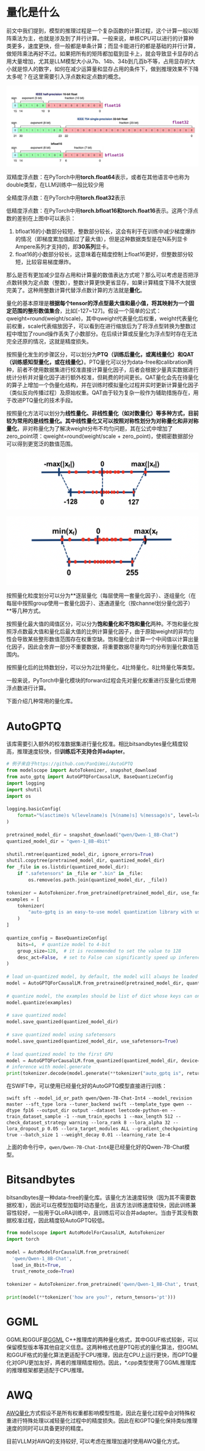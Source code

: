 # 量化是什么

前文中我们提到，模型的推理过程是一个复杂函数的计算过程，这个计算一般以矩阵乘法为主，也就是涉及到了并行计算。一般来说，单核CPU可以进行的计算种类更多，速度更快，但一般都是单条计算；而显卡能进行的都是基础的并行计算，做矩阵乘法再好不过。如果把所有的矩阵都加载到显卡上，就会导致显卡显存的占用大量增加，尤其是LLM模型大小从7b、14b、34b到几百b不等，占用显存的大小就是惊人的数字，如何在减少运算量和显存占用的条件下，做到推理效果不下降太多呢？在这里需要引入浮点数和定点数的概念。

![img](resources/a0f0f479-fc2d-4e38-b5a3-1a9f4fd96f66.png)

双精度浮点数：在PyTorch中用**torch.float64**表示，或者在其他语言中也称为double类型，在LLM训练中一般比较少用

全精度浮点数：在PyTorch中用**torch.float32**表示

低精度浮点数：在PyTorch中用**torch.bfloat16和torch.float16**表示。这两个浮点数的差别在上图中可以表示：

1. bfloat16的小数部分较短，整数部分较长，这会有利于在训练中减少梯度爆炸的情况（即梯度累加值超过了最大值），但是这种数据类型是在N系列显卡Ampere系列才支持的，即**30系列**显卡。
2. float16的小数部分较长，这意味着在精度控制上float16更好，但整数部分较短，比较容易梯度爆炸。

那么是否有更加减少显存占用和计算量的数值表达方式呢？那么可以考虑是否把浮点数转换为定点数（整数），整数计算更快更省显存，如果计算精度下降不大就很完美了。这种用整数计算代替浮点数计算的方法就是**量化**。

量化的基本原理是**根据每个tensor的浮点型最大值和最小值，将其映射为一个固定范围的整形数值集合**，比如[-127~127]。假设一个简单的公式：qweight=round(weight/scale)，其中qweight代表量化后权重，weight代表量化前权重，scale代表缩放因子，可以看到在进行缩放后为了将浮点型转换为整数过程中增加了round操作丢失了小数部分。在后续计算或反量化为浮点型时存在无法完全还原的情况，这就是精度损失。

按照量化发生的步骤区分，可以划分为**PTQ（训练后量化，或离线量化）和QAT（训练感知型量化，或在线量化）**。PTQ量化可以分为data-free和calibration两种，前者不使用数据集进行校准直接计算量化因子，后者会根据少量真实数据进行统计分析并对量化因子进行额外校准，但耗费的时间更长。QAT量化会先在待量化的算子上增加一个伪量化结构，并在训练时模拟量化过程并实时更新计算量化因子（类似反向传播过程）及原始权重。QAT由于较为复杂一般作为辅助措施存在，用于改进PTQ量化的技术手段。

按照量化方法可以划分为**线性量化、非线性量化（如对数量化）**等多种方式，目前较为常用的是线性量化。其中线性量化又可以按照对称性划分为**对称量化和非对称量化**，非对称量化为了解决weight分布不均匀问题，其在公式中增加了zero_point项：qweight=round(weight/scale + zero_point)，使稠密数据部分可以得到更宽泛的数值范围。


![img](resources/image-20240116173833918.png)


![img](resources/image-20240116173902206.png)

按照量化粒度划分可以分为**逐层量化（每层使用一套量化因子）、逐组量化（在每层中按照group使用一套量化因子）、逐通道量化（按channel划分量化因子）**等几种方式。

按照量化最大值的阈值区分，可以分为**饱和量化和不饱和量化**两种。不饱和量化按照浮点数最大值和量化后最大值的比例计算量化因子，由于原始weight的非均匀性会导致某些整形数值范围存在权重空缺。饱和量化会计算一个中间值以计算出量化因子，因此会舍弃一部分不重要数据，将重要数据尽量均匀的分布到量化数值范围内。

按照量化后的比特数划分，可以分为2比特量化，4比特量化，8比特量化等类型。

一般来说，PyTorch中量化模块的forward过程会先对量化权重进行反量化后使用浮点数进行计算。

下面介绍几种常用的量化库。

# AutoGPTQ

该库需要引入额外的校准数据集进行量化校准。相比bitsandbytes量化精度较高，推理速度较快，但**训练后不支持合并adapter**。

```python
# 例子来自于https://github.com/PanQiWei/AutoGPTQ
from modelscope import AutoTokenizer, snapshot_download
from auto_gptq import AutoGPTQForCausalLM, BaseQuantizeConfig
import logging
import shutil
import os

logging.basicConfig(
    format="%(asctime)s %(levelname)s [%(name)s] %(message)s", level=logging.INFO, datefmt="%Y-%m-%d %H:%M:%S"
)

pretrained_model_dir = snapshot_download("qwen/Qwen-1_8B-Chat")
quantized_model_dir = "qwen-1_8B-4bit"

shutil.rmtree(quantized_model_dir, ignore_errors=True)
shutil.copytree(pretrained_model_dir, quantized_model_dir)
for _file in os.listdir(quantized_model_dir):
    if ".safetensors" in _file or ".bin" in _file:
        os.remove(os.path.join(quantized_model_dir, _file))

tokenizer = AutoTokenizer.from_pretrained(pretrained_model_dir, use_fast=True, trust_remote_code=True)
examples = [
    tokenizer(
        "auto-gptq is an easy-to-use model quantization library with user-friendly apis, based on GPTQ algorithm."
    )
]

quantize_config = BaseQuantizeConfig(
    bits=4,  # quantize model to 4-bit
    group_size=128,  # it is recommended to set the value to 128
    desc_act=False,  # set to False can significantly speed up inference but the perplexity may slightly bad
)

# load un-quantized model, by default, the model will always be loaded into CPU memory
model = AutoGPTQForCausalLM.from_pretrained(pretrained_model_dir, quantize_config, trust_remote_code=True).to(0)

# quantize model, the examples should be list of dict whose keys can only be "input_ids" and "attention_mask"
model.quantize(examples)

# save quantized model
model.save_quantized(quantized_model_dir)

# save quantized model using safetensors
model.save_quantized(quantized_model_dir, use_safetensors=True)

# load quantized model to the first GPU
model = AutoGPTQForCausalLM.from_quantized(quantized_model_dir, device="cuda:0", trust_remote_code=True)
# inference with model.generate
print(tokenizer.decode(model.generate(**tokenizer("auto_gptq is", return_tensors="pt").to(model.device))[0]))
```

在SWIFT中，可以使用已经量化好的AutoGPTQ模型直接进行训练：

```shell
swift sft --model_id_or_path qwen/Qwen-7B-Chat-Int4 --model_revision master --sft_type lora --tuner_backend swift --template_type qwen --dtype fp16 --output_dir output --dataset leetcode-python-en --train_dataset_sample -1 --num_train_epochs 1 --max_length 512 --check_dataset_strategy warning --lora_rank 8 --lora_alpha 32 --lora_dropout_p 0.05 --lora_target_modules ALL --gradient_checkpointing true --batch_size 1 --weight_decay 0.01 --learning_rate 1e-4
```

上面的命令行中，`qwen/Qwen-7B-Chat-Int4`是已经量化好的Qwen-7B-Chat模型。

# Bitsandbytes

bitsandbytes是一种data-free的量化库。该量化方法速度较快（因为其不需要数据校准），因此可以在模型加载时动态量化，且该方法训练速度较快，因此训练兼容性较好，一般用于QLoRA训练中，且训练后可以合并adapter。当由于其没有数据校准过程，因此精度较AutoGPTQ较低。

```python
from modelscope import AutoModelForCausalLM, AutoTokenizer
import torch

model = AutoModelForCausalLM.from_pretrained(
  'qwen/Qwen-1_8B-Chat',
  load_in_8bit=True,
  trust_remote_code=True)

tokenizer = AutoTokenizer.from_pretrained('qwen/Qwen-1_8B-Chat', trust_remote_code=True)

print(model(**tokenizer('how are you?', return_tensors='pt')))
```

# GGML

GGML和GGUF是[GGML](https://github.com/ggerganov/ggml) C++推理库的两种量化格式，其中GGUF格式较新，可以保留模型版本等其他自定义信息。这两种格式也是PTQ形式的量化算法，但GGML和GGUF格式的量化算法更适配于CPU推理，因此在CPU上运行更快，而GPTQ量化对GPU更加友好，两者的推理精度相仿。因此，*.cpp类型使用了GGML推理库的推理框架都更适配于CPU推理。

# AWQ

[AWQ量化](https://docs.vllm.ai/en/latest/quantization/auto_awq.html)方式假设不是所有权重都影响模型性能，因此在量化过程中会对特殊权重进行特殊处理以减轻量化过程中的精度损失。因此在和GPTQ量化保持类似推理速度的同时可以具备更好的精度。

目前VLLM对AWQ的支持较好, 可以考虑在推理加速时使用AWQ量化方式。
